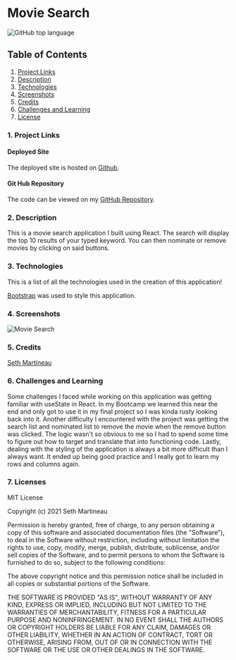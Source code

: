 # Movie Search
![GitHub top language](https://img.shields.io/github/languages/top/slothings/movie-search)

## Table of Contents

1. [ Project Links ](#links)
2. [ Description ](#description)
3. [ Technologies ](#technologies)
4. [ Screenshots ](#screenshots)
5. [ Credits ](#credits)
6. [ Challenges and Learning ](#challenges/learning)
7. [ License ](#license)

<a name = "links"></a>

### 1. Project Links

#### Deployed Site

The deployed site is hosted on [Github](https://slothings.github.io/movie-search/).

#### Git Hub Repository

The code can be viewed on my [GitHub Repository](https://github.com/slothings/movie-search).

<a name = "description"></a>

### 2. Description

This is a movie search application I built using React. The search will display the top 10 results of your typed keyword. You can then nominate or remove movies by clicking on said buttons.

<a name = "technologies" ></a>

### 3. Technologies

This is a list of all the technologies used in the creation of this application!

[Bootstrap](https://getbootstrap.com/) was used to style this application.

<a name = "screenshots"></a>

### 4. Screenshots

![Movie Search](client/src/screenShot.JPG)

<a name = "credits"></a>

### 5. Credits

[Seth Martineau](https://github.com/slothings)

<a name = "challenges/learning" >

### 6. Challenges and Learning

Some challenges I faced while working on this application was getting familiar with useState in React. In my Bootcamp we learned this near the end and only got to use it in my final project so I was kinda rusty looking back into it. Another difficulty I encountered with the project was getting the search list and nominated list to remove the movie when the remove button was clicked. The logic wasn't so obvious to me so I had to spend some time to figure out how to target and translate that into functioning code. Lastly, dealing with the styling of the application is always a bit more difficult than I always want. It ended up being good practice and I really got to learn my rows and columns again.

<a name = "license" ></a>

### 7. Licenses

MIT License

Copyright (c) 2021 Seth Martineau

Permission is hereby granted, free of charge, to any person obtaining a copy
of this software and associated documentation files (the "Software"), to deal
in the Software without restriction, including without limitation the rights
to use, copy, modify, merge, publish, distribute, sublicense, and/or sell
copies of the Software, and to permit persons to whom the Software is
furnished to do so, subject to the following conditions:

The above copyright notice and this permission notice shall be included in all
copies or substantial portions of the Software.

THE SOFTWARE IS PROVIDED "AS IS", WITHOUT WARRANTY OF ANY KIND, EXPRESS OR
IMPLIED, INCLUDING BUT NOT LIMITED TO THE WARRANTIES OF MERCHANTABILITY,
FITNESS FOR A PARTICULAR PURPOSE AND NONINFRINGEMENT. IN NO EVENT SHALL THE
AUTHORS OR COPYRIGHT HOLDERS BE LIABLE FOR ANY CLAIM, DAMAGES OR OTHER
LIABILITY, WHETHER IN AN ACTION OF CONTRACT, TORT OR OTHERWISE, ARISING FROM,
OUT OF OR IN CONNECTION WITH THE SOFTWARE OR THE USE OR OTHER DEALINGS IN THE
SOFTWARE.